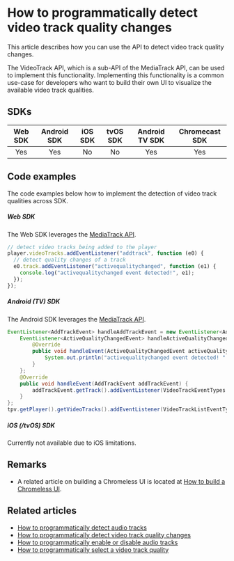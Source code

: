 # How to programmatically detect video track quality changes

This article describes how you can use the API to detect video track quality changes.

The VideoTrack API, which is a sub-API of the MediaTrack API, can be used to implement this functionality.
Implementing this functionality is a common use-case for developers who want to build their own UI to visualize the available video track qualities.

## SDKs

| Web SDK | Android SDK | iOS SDK | tvOS SDK | Android TV SDK | Chromecast SDK |
| :-----: | :---------: | :-----: | :------: | :------------: | :------------: |
|   Yes   |     Yes     |   No    |    No    |      Yes       |      Yes       |

## Code examples

The code examples below how to implement the detection of video track qualities across SDK.

##### Web SDK

The Web SDK leverages the [MediaTrack API](pathname:///theoplayer/v7/api-reference/web/interfaces/MediaTrack.html).

```js
// detect video tracks being added to the player
player.videoTracks.addEventListener("addtrack", function (e0) {
  // detect quality changes of a track
  e0.track.addEventListener("activequalitychanged", function (e1) {
    console.log("activequalitychanged event detected!", e1);
  });
});
```

##### Android (TV) SDK

The Android SDK leverages the [MediaTrack API](pathname:///theoplayer/v7/api-reference/android/com/theoplayer/android/api/player/track/mediatrack/MediaTrackList.html).

```java
EventListener<AddTrackEvent> handleAddTrackEvent = new EventListener<AddTrackEvent>() {
    EventListener<ActiveQualityChangedEvent> handleActiveQualityChangedEvent = new EventListener<ActiveQualityChangedEvent>() {
        @Override
        public void handleEvent(ActiveQualityChangedEvent activeQualityChangedEvent) {
            System.out.println("activequalitychanged event detected! " + activeQualityChangedEvent.getQuality().toString());
        }
    };
    @Override
    public void handleEvent(AddTrackEvent addTrackEvent) {
        addTrackEvent.getTrack().addEventListener(VideoTrackEventTypes.ACTIVEQUALITYCHANGEDEVENT, handleActiveQualityChangedEvent);
    }
};
tpv.getPlayer().getVideoTracks().addEventListener(VideoTrackListEventTypes.ADDTRACK, handleAddTrackEvent);
```

##### iOS (/tvOS) SDK

Currently not available due to iOS limitations.

## Remarks

- A related article on building a Chromeless UI is located at [How to build a Chromeless UI](../../how-to-guides/11-ui/06-how-to-build-chromeless-ui.mdx).

## Related articles

- [How to programmatically detect audio tracks](02-how-to-detect-audio-tracks.md)
- [How to programmatically detect video track quality changes](07-how-to-detect-video-track-quality-changes.md)
- [How to programmatically enable or disable audio tracks](01-how-to-enable-disable-audio-tracks.md)
- [How to programmatically select a video track quality](03-how-to-select-video-track-quality.md)
